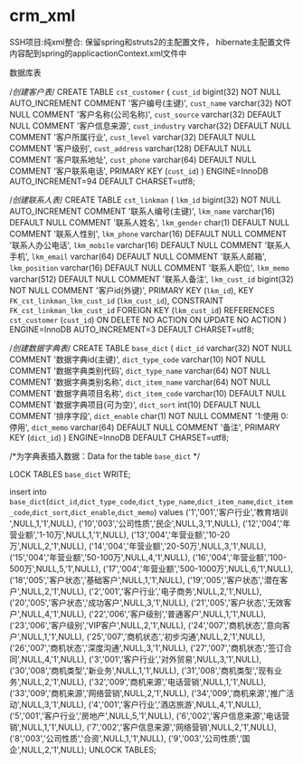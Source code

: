# crm_xml
SSH项目:纯xml整合:  保留spring和struts2的主配置文件， hibernate主配置文件内容配到spring的applicactionContext.xml文件中


数据库表


/*创建客户表*/
CREATE TABLE `cst_customer` (
  `cust_id` bigint(32) NOT NULL AUTO_INCREMENT COMMENT '客户编号(主键)',
  `cust_name` varchar(32) NOT NULL COMMENT '客户名称(公司名称)',
  `cust_source` varchar(32) DEFAULT NULL COMMENT '客户信息来源',
  `cust_industry` varchar(32) DEFAULT NULL COMMENT '客户所属行业',
  `cust_level` varchar(32) DEFAULT NULL COMMENT '客户级别',
  `cust_address` varchar(128) DEFAULT NULL COMMENT '客户联系地址',
  `cust_phone` varchar(64) DEFAULT NULL COMMENT '客户联系电话',
  PRIMARY KEY (`cust_id`)
) ENGINE=InnoDB AUTO_INCREMENT=94 DEFAULT CHARSET=utf8;

/*创建联系人表*/
CREATE TABLE `cst_linkman` (
  `lkm_id` bigint(32) NOT NULL AUTO_INCREMENT COMMENT '联系人编号(主键)',
  `lkm_name` varchar(16) DEFAULT NULL COMMENT '联系人姓名',
  `lkm_gender` char(1) DEFAULT NULL COMMENT '联系人性别',
  `lkm_phone` varchar(16) DEFAULT NULL COMMENT '联系人办公电话',
  `lkm_mobile` varchar(16) DEFAULT NULL COMMENT '联系人手机',
  `lkm_email` varchar(64) DEFAULT NULL COMMENT '联系人邮箱',
  `lkm_position` varchar(16) DEFAULT NULL COMMENT '联系人职位',
  `lkm_memo` varchar(512) DEFAULT NULL COMMENT '联系人备注',
  `lkm_cust_id` bigint(32) NOT NULL COMMENT '客户id(外键)',
  PRIMARY KEY (`lkm_id`),
  KEY `FK_cst_linkman_lkm_cust_id` (`lkm_cust_id`),
  CONSTRAINT `FK_cst_linkman_lkm_cust_id` FOREIGN KEY (`lkm_cust_id`) REFERENCES `cst_customer` (`cust_id`) ON DELETE NO ACTION ON UPDATE NO ACTION
) ENGINE=InnoDB AUTO_INCREMENT=3 DEFAULT CHARSET=utf8;


/*创建数据字典表*/
CREATE TABLE `base_dict` (
  `dict_id` varchar(32) NOT NULL COMMENT '数据字典id(主键)',
  `dict_type_code` varchar(10) NOT NULL COMMENT '数据字典类别代码',
  `dict_type_name` varchar(64) NOT NULL COMMENT '数据字典类别名称',
  `dict_item_name` varchar(64) NOT NULL COMMENT '数据字典项目名称',
  `dict_item_code` varchar(10) DEFAULT NULL COMMENT '数据字典项目(可为空)',
  `dict_sort` int(10) DEFAULT NULL COMMENT '排序字段',
  `dict_enable` char(1) NOT NULL COMMENT '1:使用 0:停用',
  `dict_memo` varchar(64) DEFAULT NULL COMMENT '备注',
  PRIMARY KEY (`dict_id`)
) ENGINE=InnoDB DEFAULT CHARSET=utf8;

/*为字典表插入数据：Data for the table `base_dict` */

LOCK TABLES `base_dict` WRITE;

insert  into `base_dict`(`dict_id`,`dict_type_code`,`dict_type_name`,`dict_item_name`,`dict_item_code`,`dict_sort`,`dict_enable`,`dict_memo`) 
values ('1','001','客户行业','教育培训 ',NULL,1,'1',NULL),
('10','003','公司性质','民企',NULL,3,'1',NULL),
('12','004','年营业额','1-10万',NULL,1,'1',NULL),
('13','004','年营业额','10-20万',NULL,2,'1',NULL),
('14','004','年营业额','20-50万',NULL,3,'1',NULL),
('15','004','年营业额','50-100万',NULL,4,'1',NULL),
('16','004','年营业额','100-500万',NULL,5,'1',NULL),
('17','004','年营业额','500-1000万',NULL,6,'1',NULL),
('18','005','客户状态','基础客户',NULL,1,'1',NULL),
('19','005','客户状态','潜在客户',NULL,2,'1',NULL),
('2','001','客户行业','电子商务',NULL,2,'1',NULL),
('20','005','客户状态','成功客户',NULL,3,'1',NULL),
('21','005','客户状态','无效客户',NULL,4,'1',NULL),
('22','006','客户级别','普通客户',NULL,1,'1',NULL),
('23','006','客户级别','VIP客户',NULL,2,'1',NULL),
('24','007','商机状态','意向客户',NULL,1,'1',NULL),
('25','007','商机状态','初步沟通',NULL,2,'1',NULL),
('26','007','商机状态','深度沟通',NULL,3,'1',NULL),
('27','007','商机状态','签订合同',NULL,4,'1',NULL),
('3','001','客户行业','对外贸易',NULL,3,'1',NULL),
('30','008','商机类型','新业务',NULL,1,'1',NULL),
('31','008','商机类型','现有业务',NULL,2,'1',NULL),
('32','009','商机来源','电话营销',NULL,1,'1',NULL),
('33','009','商机来源','网络营销',NULL,2,'1',NULL),
('34','009','商机来源','推广活动',NULL,3,'1',NULL),
('4','001','客户行业','酒店旅游',NULL,4,'1',NULL),
('5','001','客户行业','房地产',NULL,5,'1',NULL),
('6','002','客户信息来源','电话营销',NULL,1,'1',NULL),
('7','002','客户信息来源','网络营销',NULL,2,'1',NULL),
('8','003','公司性质','合资',NULL,1,'1',NULL),
('9','003','公司性质','国企',NULL,2,'1',NULL);
UNLOCK TABLES;
